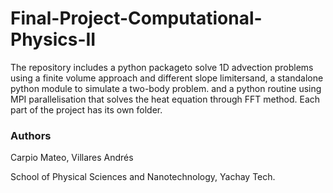 # Final-Project-Computational-Physics-II
The repository includes a python packageto solve 1D advection problems using a finite volume approach and different slope limitersand, a standalone python module to simulate a two-body problem. and a python routine using MPI parallelisation that solves the heat equation through FFT method. Each part of the project has its own folder.


### Authors 
Carpio Mateo, Villares Andrés
 
School of Physical Sciences and Nanotechnology, Yachay Tech. 
